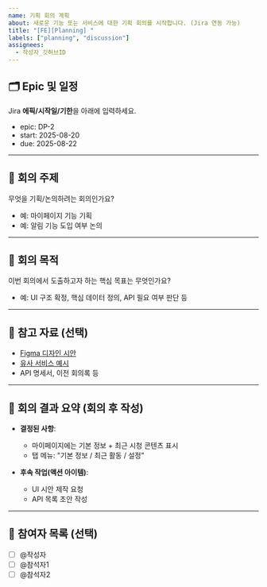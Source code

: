 ```yaml
---
name: 기획 회의 계획
about: 새로운 기능 또는 서비스에 대한 기획 회의를 시작합니다. (Jira 연동 가능)
title: "[FE][Planning] "
labels: ["planning", "discussion"]
assignees:
  - 작성자_깃허브ID
---
```


## 🗂️ Epic 및 일정
Jira **에픽/시작일/기한**을 아래에 입력하세요.

- epic: DP-2
- start: 2025-08-20
- due: 2025-08-22

---

## 🧠 회의 주제
무엇을 기획/논의하려는 회의인가요?
- 예: 마이페이지 기능 기획
- 예: 알림 기능 도입 여부 논의

---

## 🎯 회의 목적
이번 회의에서 도출하고자 하는 핵심 목표는 무엇인가요?
- 예: UI 구조 확정, 핵심 데이터 정의, API 필요 여부 판단 등

---

## 📎 참고 자료 (선택)
- [Figma 디자인 시안](https://figma.com/...)
- [유사 서비스 예시](https://example.com/...)
- API 명세서, 이전 회의록 등

---

## 📝 회의 결과 요약 (회의 후 작성)
- **결정된 사항**:
    - 마이페이지에는 기본 정보 + 최근 시청 콘텐츠 표시
    - 탭 메뉴: "기본 정보 / 최근 활동 / 설정"

- **후속 작업(액션 아이템)**:
    - UI 시안 제작 요청
    - API 목록 초안 작성

---

## 🙋 참여자 목록 (선택)
- [ ] @작성자
- [ ] @참석자1
- [ ] @참석자2  
